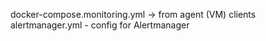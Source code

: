 docker-compose.monitoring.yml -> from agent (VM) clients \
alertmanager.yml - config for Alertmanager
